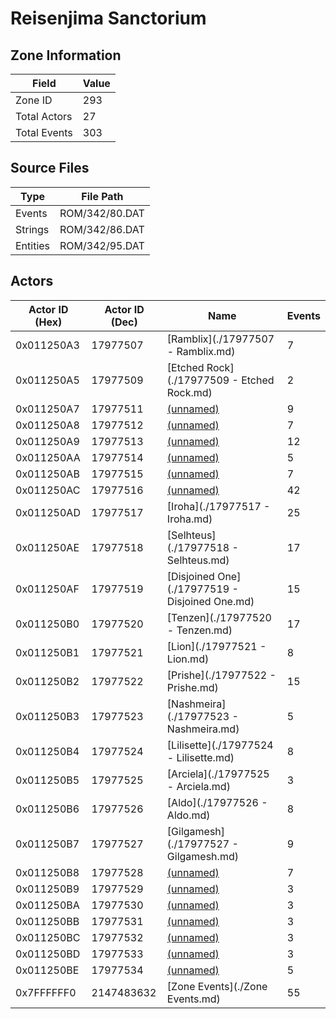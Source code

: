 # Reisenjima Sanctorium

## Zone Information

| Field        |   Value |
|--------------|---------|
| Zone ID      |     293 |
| Total Actors |      27 |
| Total Events |     303 |

## Source Files

| Type     | File Path      |
|----------|----------------|
| Events   | ROM/342/80.DAT |
| Strings  | ROM/342/86.DAT |
| Entities | ROM/342/95.DAT |

## Actors

| Actor ID (Hex)   |   Actor ID (Dec) | Name                                           |   Events |
|------------------|------------------|------------------------------------------------|----------|
| 0x011250A3       |         17977507 | [Ramblix](./17977507 - Ramblix.md)             |        7 |
| 0x011250A5       |         17977509 | [Etched Rock](./17977509 - Etched Rock.md)     |        2 |
| 0x011250A7       |         17977511 | [(unnamed)](./17977511.md)                     |        9 |
| 0x011250A8       |         17977512 | [(unnamed)](./17977512.md)                     |        7 |
| 0x011250A9       |         17977513 | [(unnamed)](./17977513.md)                     |       12 |
| 0x011250AA       |         17977514 | [(unnamed)](./17977514.md)                     |        5 |
| 0x011250AB       |         17977515 | [(unnamed)](./17977515.md)                     |        7 |
| 0x011250AC       |         17977516 | [(unnamed)](./17977516.md)                     |       42 |
| 0x011250AD       |         17977517 | [Iroha](./17977517 - Iroha.md)                 |       25 |
| 0x011250AE       |         17977518 | [Selhteus](./17977518 - Selhteus.md)           |       17 |
| 0x011250AF       |         17977519 | [Disjoined One](./17977519 - Disjoined One.md) |       15 |
| 0x011250B0       |         17977520 | [Tenzen](./17977520 - Tenzen.md)               |       17 |
| 0x011250B1       |         17977521 | [Lion](./17977521 - Lion.md)                   |        8 |
| 0x011250B2       |         17977522 | [Prishe](./17977522 - Prishe.md)               |       15 |
| 0x011250B3       |         17977523 | [Nashmeira](./17977523 - Nashmeira.md)         |        5 |
| 0x011250B4       |         17977524 | [Lilisette](./17977524 - Lilisette.md)         |        8 |
| 0x011250B5       |         17977525 | [Arciela](./17977525 - Arciela.md)             |        3 |
| 0x011250B6       |         17977526 | [Aldo](./17977526 - Aldo.md)                   |        8 |
| 0x011250B7       |         17977527 | [Gilgamesh](./17977527 - Gilgamesh.md)         |        9 |
| 0x011250B8       |         17977528 | [(unnamed)](./17977528.md)                     |        7 |
| 0x011250B9       |         17977529 | [(unnamed)](./17977529.md)                     |        3 |
| 0x011250BA       |         17977530 | [(unnamed)](./17977530.md)                     |        3 |
| 0x011250BB       |         17977531 | [(unnamed)](./17977531.md)                     |        3 |
| 0x011250BC       |         17977532 | [(unnamed)](./17977532.md)                     |        3 |
| 0x011250BD       |         17977533 | [(unnamed)](./17977533.md)                     |        3 |
| 0x011250BE       |         17977534 | [(unnamed)](./17977534.md)                     |        5 |
| 0x7FFFFFF0       |       2147483632 | [Zone Events](./Zone Events.md)                |       55 |